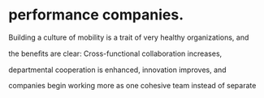 # performance companies.

Building a culture of mobility is a trait of very healthy organizations, and

the beneﬁts are clear: Cross-functional collaboration increases,

departmental cooperation is enhanced, innovation improves, and

companies begin working more as one cohesive team instead of separate